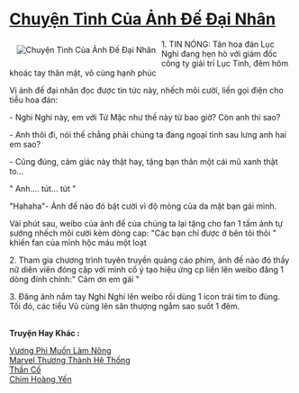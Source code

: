 <a href="https://utruyen.com/chuyen-tinh-cua-anh-de-dai-nhan/18968/" title="Chuyện Tình Của Ảnh Đế Đại Nhân"><h1>Chuyện Tình Của Ảnh Đế Đại Nhân</h1></a><div style="display:table"><img align="right" style="float: left; padding: 10px;" src="https://utruyen.com/images/story/200x260/chuyen-tinh-cua-anh-de-dai-nhan.jpg" alt="Chuyện Tình Của Ảnh Đế Đại Nhân">1. TIN NÓNG: Tân hoa đán Lục Nghi đang hẹn hò với giám đốc công ty giải trí Lục Tinh, đêm hôm khoác tay thân mật, vô cùng hạnh phúc<p></p>Vị ảnh đế đại nhân đọc được tin tức này, nhếch môi cười, liền gọi điện cho tiểu hoa đán:<p></p>- Nghi Nghi này, em với Tử Mặc như thế này từ bao giờ? Còn anh thì sao?<p></p>- Anh thôi đi, nói thế chẳng phải chúng ta đang ngoại tình sau lưng anh hai em sao?<p></p>- Cũng đúng, cảm giác này thật hay, tặng bạn thân một cái mũ xanh thật to...<p></p>" Anh.... tút... tút "<p></p>"Hahaha"- Ảnh đế nào đó bật cười vì độ mỏng của da mặt bạn gái mình.<p></p>Vài phút sau, weibo của ảnh đế của chúng ta lại tặng cho fan 1 tấm ảnh tự sướng nhếch môi cười kèm dòng cap: "Các bạn chỉ được ở bên tôi thôi " khiến fan của mình hộc máu một loạt<p></p>2. Tham gia chương trình tuyên truyền quảng cáo phim, ảnh đế nào đó thấy nữ diên viên đóng cặp với mình cố ý tạo hiệu ứng cp liền lên weibo đăng 1 dòng đính chính:" Cảm ơn em gái "<p></p>3. Đăng ảnh nắm tay Nghi Nghi lên weibo rồi dùng 1 icon trái tim to đùng. Tối đó, các tiểu Vũ cùng lên sân thượng ngắm sao suốt 1 đêm.</div><p><br><b>Truyện Hay Khác :</b></p><a href="https://utruyen.com/vuong-phi-muon-lam-nong/25009/" alt="Vương Phi Muốn Làm Nông">Vương Phi Muốn Làm Nông</a><br/><a href="https://www.flickr.com/photos/183745219@N08/49806023721/" alt="Marvel Thương Thành Hệ Thống">Marvel Thương Thành Hệ Thống</a><br/><a href="https://github.com/quanluxury/ngontinh_sac/tree/master/truyenhay/21586/" alt="Thần Cố">Thần Cố</a><br/><a href="https://dammy2019.blogspot.com/2019/11/chim-hoang-yen.html" alt="Chim Hoàng Yến">Chim Hoàng Yến</a><br/>